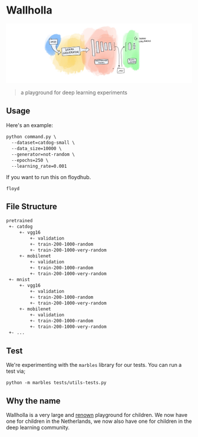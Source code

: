 # Wallholla

![](overview.png)

> a playground for deep learning experiments

## Usage

Here's an example: 

```
python command.py \
  --dataset=catdog-small \
  --data_size=10000 \
  --generator=not-random \
  --epochs=250 \
  --learning_rate=0.001
```

If you want to run this on floydhub.

```
floyd
```


## File Structure

```
pretrained
 +- catdog
     +- vgg16
         +- validation
         +- train-200-1000-random
         +- train-200-1000-very-random
     +- mobilenet
         +- validation
         +- train-200-1000-random
         +- train-200-1000-very-random
 +- mnist
     +- vgg16
         +- validation
         +- train-200-1000-random
         +- train-200-1000-very-random
     +- mobilenet
         +- validation
         +- train-200-1000-random
         +- train-200-1000-very-random
 +- ...
```

## Test 

We're experimenting with the `marbles` library for our tests. You can run a test via;

```
python -m marbles tests/utils-tests.py
```

## Why the name

Wallholla is a very large and [renown](https://www.dutchdesignawards.nl/en/gallery/habitat/the-wall-holla/) playground for children. We now have one for children in the Netherlands, we now also have one for children in the deep learning community.
